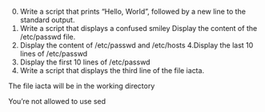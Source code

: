 0. Write a script that prints “Hello, World”, followed by a new line to the standard output.
1. Write a script that displays a confused smiley 
Display the content of the /etc/passwd file.
3. Display the content of /etc/passwd and /etc/hosts
4.Display the last 10 lines of /etc/passwd
5. Display the first 10 lines of /etc/passwd
6. Write a script that displays the third line of the file iacta.



The file iacta will be in the working directory



You’re not allowed to use sed
